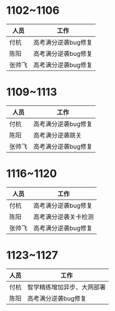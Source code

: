 # 1102~1106

| 人员   | 工作                |
| ------ | ------------------- |
| 付杭   | 高考满分逆袭bug修复 |
| 陈阳   | 高考满分逆袭bug修复 |
| 张帅飞 | 高考满分逆袭bug修复 |

# 1109~1113

| 人员   | 工作                |
| ------ | ------------------- |
| 付杭   | 高考满分逆袭bug修复 |
| 陈阳   | 高考满分逆袭跳关    |
| 张帅飞 | 高考满分逆袭bug修复 |

# 1116~1120

| 人员   | 工作                 |
| ------ | -------------------- |
| 付杭   | 高考满分逆袭bug修复  |
| 陈阳   | 高考满分逆袭关卡检测 |
| 张帅飞 | 高考满分逆袭bug修复  |

# 1123~1127

| 人员 | 工作                       |
| ---- | -------------------------- |
| 付杭 | 智学精练增加异步、大网部署 |
| 陈阳 | 高考满分逆袭bug修复        |

